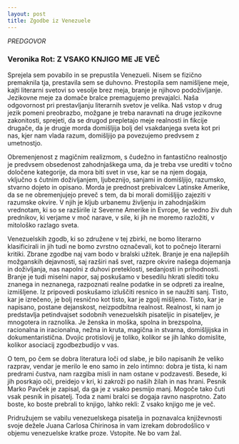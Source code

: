 ```yaml
---
layout: post
title: Zgodbe iz Venezuele
---
```

*PREDGOVOR*

### Veronika Rot: Z VSAKO KNJIGO ME JE VEČ

Sprejela sem povabilo in se prepustila Venezueli. Nisem se fizično premaknila tja, prestavila sem se duhovno. Prestopila sem namišljene meje, kajti literarni svetovi so vesolje brez meja, branje je njihovo podoživljanje. Jezikovne meje za domače bralce premagujemo prevajalci. Naša odgovornost pri prestavljanju literarnih svetov je velika. Naš vstop v drug jezik pomeni preobrazbo, možgane je treba naravnati na druge jezikovne zakonitosti, sprejeti, da se drugod prepletajo meje realnosti in fikcije drugače, da je drugje morda domišljija bolj del vsakdanjega sveta kot pri nas, kjer nam vlada razum, domišljijo pa povezujemo predvsem z umetnostjo.

Obremenjenost z magičnim realizmom, s čudežno in fantastično realnostjo je predvsem obsedenost zahodnjaškega uma, da je treba vse urediti v točno določene kategorije, da mora biti svet in vse, kar se na njem dogaja, vključno s čutnim doživljanjem, ljubeznijo, sanjami in domišljijo, razumsko, stvarno dojeto in opisano. Morda je prednost prebivalcev Latinske Amerike, da se ne obremenjujejo preveč s tem, da bi morali domišljijo zajeziti v razumske okvire. V njih je kljub urbanemu življenju in zahodnjaškim vrednotam, ki so se razširile iz Severne Amerike in Evrope, še vedno živ duh prednikov, ki verjame v moč narave, v sile, ki jih ne moremo razložiti, v mitološko razlago sveta.

Venezuelskih zgodb, ki so združene v tej zbirki, ne bomo literarno klasificirali in jih tudi ne bomo zvrstno označevali, kot to počnejo literarni kritiki. Zbrane zgodbe naj vam bodo v bralski užitek. Branje je ena najlepših možganskih dejavnosti, saj razširi naš svet, razpre okvire našega dojemanja in doživljanja, nas napolni z duhovi preteklosti, sedanjosti in prihodnosti. Branje je tudi miselni napor, saj poskušamo v besedilu hkrati slediti toku znanega in neznanega, razpoznati realne podatke in se odpreti za irealne, izmišljene. Iz pripovedi poskušamo izluščiti resnico in se naužiti sanj. Tisto, kar je izrečeno, je bolj resnično kot tisto, kar je zgolj mišljeno. Tisto, kar je napisano, postane dejanskost, neizpodbitna realnost.
Realnost, ki nam jo predstavlja petindvajset sodobnih venezuelskih pisateljic in pisateljev, je mnogotera in raznolika. Je ženska in moška, spolna in brezspolna, racionalna in iracionalna, nežna in kruta, magična in stvarna, domišljijska in dokumentaristična. Dvojic protislovij je toliko, kolikor se jih lahko domislite, kolikor asociacij zgodbezbudijo v vas.

O tem, po čem se dobra literatura loči od slabe, je bilo napisanih že veliko razprav, vendar je merilo le eno samo in zelo intimno: dobra je tista, ki nam predrami čustva, nam razgiba misli in nam ostane v podzavesti. Besede, ki jih posrkajo oči, preidejo v kri, ki zakroži po naših žilah in nas hrani.
Pesnik Marko Pavček je zapisal, da ga je z vsako pesmijo manj. Mogoče tako čuti vsak pesnik in pisatelj. Toda z nami bralci se dogaja ravno nasprotno. Zato boste, ko boste prebrali to knjigo, lahko rekli: Z vsako knjigo me je več.

Pridružujem se vabilu venezuelskega pisatelja in poznavalca književnosti svoje dežele Juana Carlosa Chirinosa in vam izrekam dobrodošlico v objemu venezuelske kratke proze. Vstopite. Ne bo vam žal.
